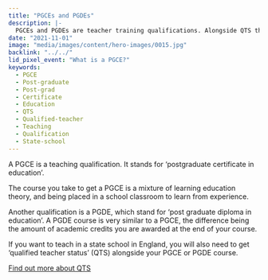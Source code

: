 ```yaml
---
title: "PGCEs and PGDEs"
description: |-
  PGCEs and PGDEs are teacher training qualifications. Alongside QTS they enable you to teach in a state school in England.
date: "2021-11-01"
image: "media/images/content/hero-images/0015.jpg"
backlink: "../../"
lid_pixel_event: "What is a PGCE?"
keywords:
  - PGCE
  - Post-graduate
  - Post-grad
  - Certificate
  - Education
  - QTS
  - Qualified-teacher
  - Teaching
  - Qualification
  - State-school
---
```


A PGCE is a teaching qualification. It stands for ‘postgraduate certificate in education’. 

The course you take to get a PGCE is a mixture of learning education theory, and being placed in a school classroom to learn from experience.

Another qualification is a PGDE, which stand for ‘post graduate diploma in education’. A PGDE course is very similar to a PGCE, the difference being the amount of academic credits you are awarded at the end of your course. 

If you want to teach in a state school in England, you will also need to get ‘qualified teacher status’ (QTS) alongside your PGCE or PGDE course.

<a href="/what-is-qts" class="button">Find out more about QTS</a>
